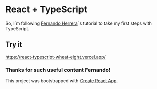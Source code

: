 # React + TypeScript

So, I´m following [Fernando Herrera](https://github.com/Klerith)´s tutorial to take my first steps with TypeScript.

## Try it
https://react-typescript-wheat-eight.vercel.app/

### Thanks for such useful content Fernando!

This project was bootstrapped with [Create React App](https://github.com/facebook/create-react-app).
